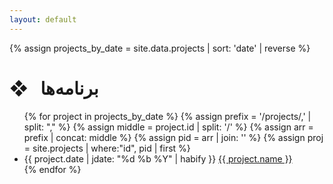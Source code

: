 ```yaml
---
layout: default
---
```

{% assign projects_by_date = site.data.projects | sort: 'date' | reverse %}

<h1 class="page-heading">❖ &nbsp; برنامه‌ها</h1>
<ul class="post-list-mini">
{% for project in projects_by_date %}
{% assign prefix = '/projects/,' | split: "," %}
{% assign middle = project.id | split: '/' %}
{% assign arr = prefix | concat: middle %}
{% assign pid = arr | join: '' %}
{% assign proj = site.projects | where:"id", pid | first %}
  <li class="post-list-item">
    <span class="list-meta-col">
      {{ project.date | jdate: "%d %b %Y" | habify }}
    </span>
    <span class="list-line">
      <a href="{{ proj.id }}">{{ project.name }}</a>
    </span>
  </li>
{% endfor %}
</ul>
